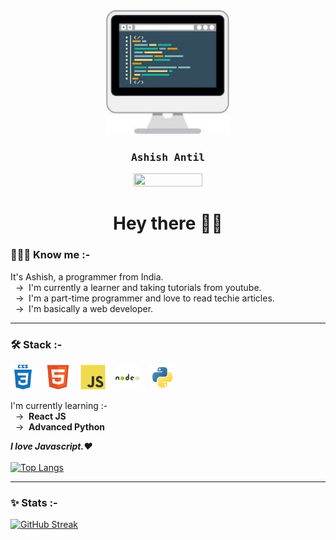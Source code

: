 <div align='center'>
  <div>
    <img src='https://github.com/AshishAntil07/AshishAntil07/blob/home/Prog.jpg' width='200px' height='200px'>
  </div>
  <h3>
    <pre>Ashish Antil</pre>
  </h3>
  <div><img src="https://komarev.com/ghpvc/?username=AshishAntil07&style=flat-square&color=green" height='21px' width = '110px'/></div>
  <h1>Hey there 👋🏻</h1>
</div>

### 👨🏻‍💻 Know me :-
It's Ashish, a programmer from India.<br>
&nbsp; &rarr; &nbsp;I'm currently a learner and taking tutorials from youtube.<br>
&nbsp; &#8594; &nbsp;I'm a part-time programmer and love to read techie articles.<br>
&nbsp; &#8594; &nbsp;I'm basically a web developer.<br>
<hr>

### 🛠 Stack :-
<div>
  <img src="https://github.com/devicons/devicon/blob/master/icons/css3/css3-plain-wordmark.svg"  title="CSS3" alt="CSS" width="40" height="40"/>&nbsp;&nbsp;&nbsp;
  <img src="https://github.com/devicons/devicon/blob/master/icons/html5/html5-original.svg" title="HTML5" alt="HTML" width="40" height="40"/>&nbsp;&nbsp;&nbsp;
  <img src="https://github.com/devicons/devicon/blob/master/icons/javascript/javascript-original.svg" title="JavaScript" alt="JavaScript" width="40" height="40"/>&nbsp;&nbsp;&nbsp;
  <img src="https://github.com/devicons/devicon/blob/master/icons/nodejs/nodejs-original-wordmark.svg" title="NodeJS" alt="NodeJS" width="40" height="40"/>&nbsp;&nbsp;&nbsp;
  <img src="https://github.com/devicons/devicon/blob/master/icons/python/python-original.svg" title="Python" alt="Python" width="40" height="40"/>&nbsp;&nbsp;&nbsp;
</div>

I'm currently learning :-<br>
&nbsp; &rarr; &nbsp;**React JS**<br>
&nbsp; &#8594; &nbsp;**Advanced Python**

**_I love Javascript.❤_**
<br><br>
[![Top Langs](https://github-readme-stats.vercel.app/api/top-langs/?username=AshishAntil07&layout=compact&theme=vision-friendly-light)](https://github.com/anuraghazra/github-readme-stats)
<hr>

### ✨ Stats :-
[![GitHub Streak](http://github-readme-streak-stats.herokuapp.com?user=AshishAntil07&theme=light&background=ffffff)](https://git.io/streak-stats)

